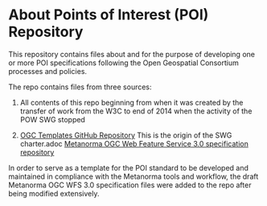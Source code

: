 About Points of Interest (POI) Repository
===

This repository contains files about and for the purpose of developing one or more POI specifications following the Open Geospatial Consortium processes and policies.

The repo contains files from three sources:

1. All contents of this repo beginning from when it was created by the transfer of work from the W3C to end of 2014 when the activity of the POW SWG stopped

2. [OGC Templates GitHub Repository](link:https://github.com/opengeospatial/templates)
This is the origin of the SWG charter.adoc
[Metanorma OGC Web Feature Service 3.0 specification repository](link:http://github.com/metanorma/ogc-wfs/tree/afad7f2cfca77ba67c5b82dee68124dd077b9b4f)

In order to serve as a template for the POI standard to be developed and maintained in compliance with the Metanorma tools and workflow, the draft Metanorma OGC WFS 3.0 specification files were added to the repo after being modified extensively.
